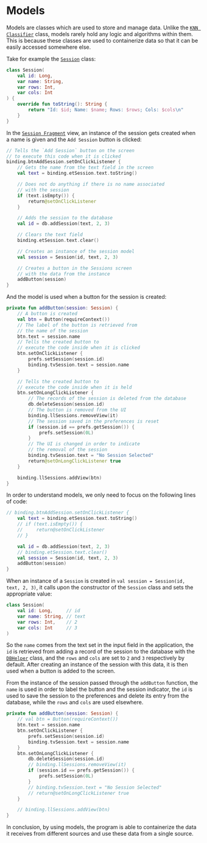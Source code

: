 # Models

Models are classes which are used to store and manage data.
Unlike the [`KNN Classifier`](../scripts/knn-classifier.md) class,
models rarely hold any logic and algorithms within them.
This is because these classes are used to containerize data
so that it can be easily accessed somewhere else.

Take for example the [`Session`](session.md) class:

```kt
class Session(
	val id: Long,
	var name: String,
	var rows: Int,
	var cols: Int
) {
	override fun toString(): String {
		return "Id: $id; Name: $name; Rows: $rows; Cols: $cols\n"
	}
}
```

In the [`Session Fragment`](../views/sessionFragment.md) view,
an instance of the session gets created when a name is given and the `Add Session` button is clicked:

```kt
// Tells the `Add Session` button on the screen
// to execute this code when it is clicked
binding.btnAddSession.setOnClickListener {
    // Gets the name from the text field in the screen
    val text = binding.etSession.text.toString()

    // Does not do anything if there is no name associated
    // with the session
    if (text.isEmpty()) {
        return@setOnClickListener
    }

    // Adds the session to the database
    val id = db.addSession(text, 2, 3)

    // Clears the text field
    binding.etSession.text.clear()

    // Creates an instance of the session model
    val session = Session(id, text, 2, 3)

    // Creates a button in the Sessions screen
    // with the data from the instance
    addButton(session)
}
```

And the model is used when a button for the session is created:

```kt
private fun addButton(session: Session) {
    // A button is created
    val btn = Button(requireContext())
    // The label of the button is retrieved from
    // the name of the session
    btn.text = session.name
    // Tells the created button to
    // execute the code inside when it is clicked
    btn.setOnClickListener {
        prefs.setSession(session.id)
        binding.tvSession.text = session.name
    }

    // Tells the created button to
    // execute the code inside when it is held
    btn.setOnLongClickListener {
        // The records of the session is deleted from the database
        db.deleteSession(session.id)
        // The button is removed from the UI
        binding.llSessions.removeView(it)
        // The session saved in the preferences is reset
        if (session.id == prefs.getSession()) {
            prefs.setSession(0L)
        }
        // The UI is changed in order to indicate
        // the removal of the session
        binding.tvSession.text = "No Session Selected"
        return@setOnLongClickListener true
    }

    binding.llSessions.addView(btn)
}
```

In order to understand models, we only need to focus on the following lines of code:

```kt
// binding.btnAddSession.setOnClickListener {
    val text = binding.etSession.text.toString()
    // if (text.isEmpty()) {
    //     return@setOnClickListener
    // }

    val id = db.addSession(text, 2, 3)
    // binding.etSession.text.clear()
    val session = Session(id, text, 2, 3)
    addButton(session)
}
```

When an instance of a `Session` is created in `val session = Session(id, text, 2, 3)`,
it calls upon the constructor of the `Session` class and sets the appropriate value:

```kt
class Session(
	val id: Long,     // id
	var name: String, // text
	var rows: Int,    // 2
	var cols: Int     // 3
)
```

So the `name` comes from the text set in the input field in the application,
the `id` is retrieved from adding a record of the session to the database with the [`DBHelper`](dbhelper.md) class,
and the `rows` and `cols` are set to `2` and `3` respectively by default.
After creating an instance of the session with this data,
it is then used when a button is added to the screen.

From the instance of the session passed through the `addButton` function,
the `name` is used in order to label the button and the session indicator,
the `id` is used to save the session to the preferences and
delete its entry from the database,
while the `rows` and `cols` are used elsewhere.

```kt
private fun addButton(session: Session) {
    // val btn = Button(requireContext())
    btn.text = session.name
    btn.setOnClickListener {
        prefs.setSession(session.id)
        binding.tvSession.text = session.name
    }
    btn.setOnLongClickListener {
        db.deleteSession(session.id)
        // binding.llSessions.removeView(it)
        if (session.id == prefs.getSession()) {
            prefs.setSession(0L)
        }
        // binding.tvSession.text = "No Session Selected"
        // return@setOnLongClickListener true
    }

    // binding.llSessions.addView(btn)
}
```

In conclusion, by using models,
the program is able to containerize the data it receives from different sources
and use these data from a single source.